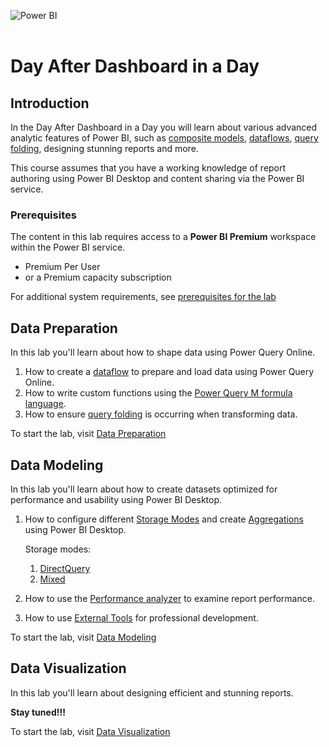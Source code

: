![Power BI](https://raw.githubusercontent.com/microsoft/pbiworkshops/main/_Asset%20Library/powerbi.svg)
</br>
</br>

# Day After Dashboard in a Day

## Introduction
In the Day After Dashboard in a Day you will learn about various advanced analytic features of Power BI, such as [composite models](https://docs.microsoft.com/power-bi/transform-model/desktop-composite-models), [dataflows](https://docs.microsoft.com/power-bi/transform-model/dataflows/dataflows-introduction-self-service), [query folding](https://docs.microsoft.com/power-query/power-query-folding), designing stunning reports and more.

This course assumes that you have a working knowledge of report authoring using Power BI Desktop and content sharing via the Power BI service.

### Prerequisites
The content in this lab requires access to a **Power BI Premium** workspace within the Power BI service.
- Premium Per User
- or a Premium capacity subscription

For additional system requirements, see [prerequisites for the lab](./Prerequisites.md)

## Data Preparation

In this lab you'll learn about how to shape data using Power Query Online.

1. How to create a [dataflow](https://docs.microsoft.com/power-bi/transform-model/dataflows/dataflows-introduction-self-service) to prepare and load data using Power Query Online.
1. How to write custom functions using the [Power Query M formula language](https://docs.microsoft.com/powerquery-m/).
1. How to ensure [query folding](https://docs.microsoft.com/power-query/power-query-folding) is occurring when transforming data.

To start the lab, visit [Data Preparation](./DataPreparation.md)

## Data Modeling

In this lab you'll learn about how to create datasets optimized for performance and usability using Power BI Desktop.

1. How to configure different [Storage Modes](https://docs.microsoft.com/power-bi/transform-model/desktop-storage-mode) and create [Aggregations](https://docs.microsoft.com/power-bi/transform-model/aggregations-advanced) using Power BI Desktop.

    Storage modes:
    1. [DirectQuery](https://docs.microsoft.com/power-bi/connect-data/desktop-directquery-about)
    1. [Mixed](https://docs.microsoft.com/power-bi/transform-model/desktop-composite-models)
1. How to use the [Performance analyzer](https://docs.microsoft.com/power-bi/create-reports/desktop-performance-analyzer) to examine report performance.
1. How to use [External Tools](https://docs.microsoft.com/power-bi/transform-model/desktop-external-tools) for professional development.

To start the lab, visit [Data Modeling](./DataModeling.md)

## Data Visualization

In this lab you'll learn about designing efficient and stunning reports.

**Stay tuned!!!**

To start the lab, visit [Data Visualization](./DataVisualization.md)